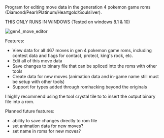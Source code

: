 
Program for editing move data in the generation 4 pokemon game roms (Diamond/Pearl/Platinum/Heartgold/Soulsilver).


THIS ONLY RUNS IN WINDOWS (Tested on windows 8.1 & 10)

![gen4_move_editor](https://user-images.githubusercontent.com/73315709/174531970-71e30ccf-e997-44ba-948c-b1e0fad5af07.PNG)

Features:
* View data for all 467 moves in gen 4 pokemon game roms, including contest data and flags for contact, protect, king's rock, etc.
* Edit all of this move data
* Save changes to binary file that can be spliced into the roms with other tools
* Create data for new moves (animation data and in-game name still must be setup with other tools)
* Support for types added through romhacking beyond the originals


I highly recommend using the tool crystal tile to to insert the output binary file into a rom.


Planned future features:
* ability to save changes directly to rom file
* set animation data for new moves?
* set name in roms for new moves?

